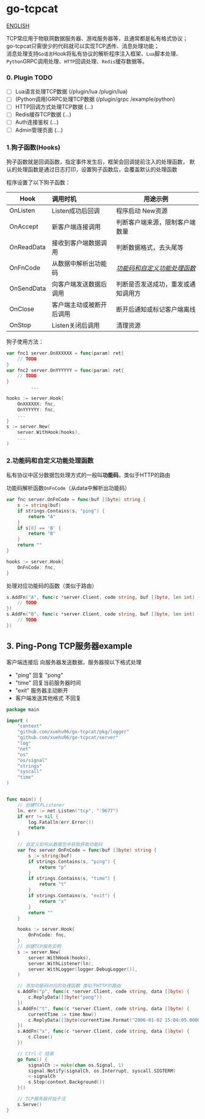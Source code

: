 # go-tcpcat

[ENGLISH](./README_EN.md)

TCP常应用于物联网数据服务器、游戏服务器等，且通常都是私有格式协议；  
go-tcpcat只需很少的代码就可以实现TCP透传、消息处理功能；  
消息处理支持`Go语言`Hook将私有协议的解析程序注入框架、`Lua`脚本处理、`Python`GRPC调用处理、`HTTP`回调处理、`Redis`缓存数据等。

### 0. Plugin TODO
- [ ] Lua语言处理TCP数据 (/plugin/lua /plugin/lua)
- [ ] (Python调用)GRPC处理TCP数据 (/plugin/grpc /example/python)
- [ ] HTTP回调方式处理TCP数据 (...)
- [ ] Redis缓存TCP数据 (...)
- [ ] Auth连接鉴权 (...)
- [ ] Admin管理页面 (...)

### 1.狗子函数(Hooks)
狗子函数就是回调函数，指定事件发生后，框架会回调提前注入的处理函数，
默认的处理函数是通过日志打印，设置狗子函数后，会覆盖默认的处理函数

程序设置了以下狗子函数：

| Hook       | 调用时机                 | 用途示例                               |
| ---------- | :----------------------- |------------------------------------|
| OnListen   | Listen成功后回调         | 程序启动 New资源                         |
| OnAccept   | 新客户端连接调用         | 判断客户端来源，限制客户端数量                    |
| OnReadData | 接收到客户端数据调用     | 判断数据格式，去头尾等                        |
| OnFnCode   | 从数据中解析出功能码     | [*功能码和自定义功能处理函数*](#2功能码和自定义功能处理函数) |
| OnSendData | 向客户端发送数据后调用   | 判断是否发送成功，重发或通知调用方                  |
| OnClose    | 客户端主动或被断开后调用 | 断开后通知或标记客户端离线                      |
| OnStop     | Listen关闭后调用         | 清理资源                               |

狗子使用方法：
```go
var fnc1 server.OnXXXXXX = func(param) ret{ 
	// TODO
}
var fnc2 server.OnYYYYYY = func(param) ret{
	// TODO
}
         ...

hooks := server.Hook{
	OnXXXXXX: fnc,
	OnYYYYYY: fnc,
	...
}
s := server.New(
    server.WithHook(hooks),
	...
)
```

### 2.功能码和自定义功能处理函数
私有协议中区分数据包处理方式的一般叫**功能码**，类似于HTTP的路由

功能码解析函数`OnFnCode`（从data中解析出功能码）
```go
var fnc server.OnFnCode = func(buf []byte) string {
	s := string(buf)
	if strings.Contains(s, "ping") {
		return "A"
	}
	if s[0] == 'B' {
		return "B"
	}
	return ""
}

hooks := server.Hook{
	OnFnCode: fnc,
}
```
处理对应功能码的函数（类似于路由）
```go
s.AddFn("A", func(c *server.Client, code string, buf []byte, len int) {
	// TODO
})
s.AddFn("B", func(c *server.Client, code string, buf []byte, len int) {
    // TODO
})
```



## 3. Ping-Pong TCP服务器example

客户端连接后 向服务器发送数据，服务器按以下格式处理
- "ping" 回复 "pong"
- "time" 回复当前服务器时间
- "exit" 服务器主动断开
-  客户端发送其他格式 不回复

```go
package main

import (
	"context"
	"github.com/xuehu96/go-tcpcat/pkg/logger"
	"github.com/xuehu96/go-tcpcat/server"
	"log"
	"net"
	"os"
	"os/signal"
	"strings"
	"syscall"
	"time"
)


func main() {
	// 创建TCPListener
	ln, err := net.Listen("tcp", ":9677")
	if err != nil {
		log.Fatalln(err.Error())
		return
	}

	// 自定义如何从数据包中获取获取功能码
	var fnc server.OnFnCode = func(buf []byte) string {
		s := string(buf)
		if strings.Contains(s, "ping") {
			return "p"
		}
		if strings.Contains(s, "time") {
			return "t"
		}
		if strings.Contains(s, "exit") {
			return "x"
		}
		return ""
	}

	hooks := server.Hook{
		OnFnCode: fnc,
	}
	// 创建TCP服务实例
	s := server.New(
		server.WithHook(hooks),
		server.WithListener(ln),
		server.WithLogger(logger.DebugLogger()),
	)

	// 添加功能码对应的处理函数 类似于HTTP的路由
	s.AddFn("p", func(c *server.Client, code string, data []byte) {
		c.ReplyData([]byte("pong"))
	})
	s.AddFn("t", func(c *server.Client, code string, data []byte) {
		currentTime := time.Now()
		c.ReplyData([]byte(currentTime.Format("2006-01-02 15:04:05.000000000")))
	})
	s.AddFn("x", func(c *server.Client, code string, data []byte) {
		c.Close()
	})

	// Ctrl-C 结束
	go func() {
		signalCh := make(chan os.Signal, 1)
		signal.Notify(signalCh, os.Interrupt, syscall.SIGTERM)
		<-signalCh
		s.Stop(context.Background())
	}()

	// TCP服务器开始干活
	s.Serve()
}

```

